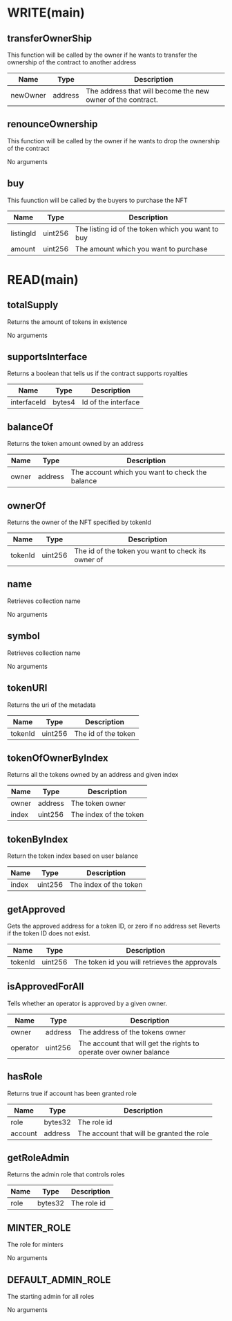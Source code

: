 # WRITE(main)

## transferOwnerShip
This function will be called by the owner if he wants to transfer the ownership of the contract to another address

|Name|Type|Description|
|--- |---|---|
|newOwner|address|The address that will become the new owner of the contract.|

## renounceOwnership
This function will be called by the owner if he wants to drop the ownership of the contract

No arguments

## buy
This fuunction will be called by the buyers to purchase the NFT

|Name|Type|Description|
|--- |---|---|
|listingId|uint256|The listing id of the token which you want to buy|
|amount|uint256|The amount which you want to purchase|



# READ(main)


## totalSupply
Returns the amount of tokens in existence

No arguments


## supportsInterface
Returns a boolean that tells us if the contract supports royalties

|Name|Type|Description|
|--- |---|---|
|interfaceId|bytes4|Id of the interface|

## balanceOf
Returns the token amount owned by an address

|Name|Type|Description|
|--- |---|---|
|owner|address|The account which you want to check the balance|


## ownerOf
Returns the owner of the NFT specified by tokenId

|Name|Type|Description|
|--- |---|---|
|tokenId|uint256|The id of the token you want to check its owner of|

## name
Retrieves collection name

No arguments

## symbol
Retrieves collection name

No arguments

## tokenURI
Returns the uri of the metadata

|Name|Type|Description|
|--- |---|---|
|tokenId|uint256|The id of the token|

## tokenOfOwnerByIndex
Returns all the tokens owned by an address and given index

|Name|Type|Description|
|--- |---|---|
|owner|address|The token owner|
|index|uint256|The index of the token|

## tokenByIndex
Return the token index based on user balance

|Name|Type|Description|
|--- |---|---|
|index|uint256|The index of the token|


## getApproved
Gets the approved address for a token ID, or zero if no address set Reverts if the token ID does not exist.

|Name|Type|Description|
|--- |---|---|
|tokenId|uint256|The token id you will retrieves the approvals|

## isApprovedForAll
Tells whether an operator is approved by a given owner.

|Name|Type|Description|
|--- |---|---|
|owner|address|The address of the tokens owner|
|operator|uint256|The account that will get the rights to operate over owner balance|

## hasRole
Returns true if account has been granted role

|Name|Type|Description|
|--- |---|---|
|role|bytes32|The role id|
|account|address|The account that will be granted the role|

## getRoleAdmin
Returns the admin role that controls roles

|Name|Type|Description|
|--- |---|---|
|role|bytes32|The role id|

## MINTER_ROLE
The role for minters

No arguments

## DEFAULT_ADMIN_ROLE
The starting admin for all roles

No arguments
